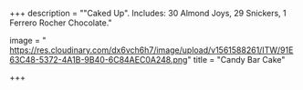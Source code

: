 +++
description = "\"Caked Up\". Includes: 30 Almond Joys, 29 Snickers, 1 Ferrero Rocher Chocolate."

image = " https://res.cloudinary.com/dx6vch6h7/image/upload/v1561588261/ITW/91E63C48-5372-4A1B-9B40-6C84AEC0A248.png"
title = "Candy Bar Cake"

+++
